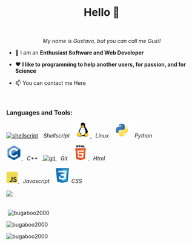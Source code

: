 <html>
  <body>
<h1 align="center" style="font-size; 101px;">Hello 👋</h1>
    <br>
    <p align=center><i>My name is Gustavo, but you can call me Gus!!</i></p>
    
-  🌱  I am an **Enthusiast Software and Web Developer**

- ❤   **I like to programming to help another users, for passion, and for Science**

- 📫  You can contact me <a style="text-decoration:none; cursor:pointer;" href="gustavoribeirodev@gmail.com ">Here</a>
<br>
<h3 >Languages and Tools:</h3>

<div style="align-items: space-evenly;">
<a href="https://www.gnu.org/software/bash/" target="_blank" rel="noreferrer"> <img src="https://www.vectorlogo.zone/logos/gnu_bash/gnu_bash-icon.svg" alt="shellscript" width="40" height="40"/></a>
  <em style="padding:10px;"> Shellscript</em> <a href="https://www.linux.org/" target="_blank" rel="noreferrer"><img src="https://raw.githubusercontent.com/devicons/devicon/master/icons/linux/linux-original.svg" alt="linux" width="40" height="40"/> </a><em style="padding:10px;">Linux</em>   <a href="https://www.python.org" target="_blank" rel="noreferrer"> <img src="https://raw.githubusercontent.com/devicons/devicon/master/icons/python/python-original.svg" alt="python" width="40" height="40"/></a>  <em style="padding:10px;"> Python</em> <br><br>
  <a href="https://www.cprogramming.com/" target="_blank" rel="noreferrer"> <img src="https://raw.githubusercontent.com/devicons/devicon/master/icons/c/c-original.svg" alt="c" width="40" height="40"/> </a> <em style="padding:10px;"> C++</em><a href="https://git-scm.com/" target="_blank" rel="noreferrer"> <img src="https://www.vectorlogo.zone/logos/git-scm/git-scm-icon.svg" alt="git" width="40" height="40"/> </a> <em style="padding:10px;"> Git</em>
  <a href="https://www.w3.org/html/" target="_blank" rel="noreferrer"><img src="https://raw.githubusercontent.com/devicons/devicon/master/icons/html5/html5-original-wordmark.svg" alt="html5" width="40" height="40"/> </a><em style="padding:10px;">Html</em> <br><br>
  <a href="https://developer.mozilla.org/en-US/docs/Web/JavaScript" target="_blank" rel="noreferrer"> <img src="https://raw.githubusercontent.com/devicons/devicon/master/icons/javascript/javascript-original.svg" alt="javascript" width="30" height="30"/> </a><em style="padding:10px;">Javascript</em> <img src="https://raw.githubusercontent.com/devicons/devicon/master/icons/css3/css3-original.svg" alt="css3" style width="40" height"40" /> <em>CSS</em>
    </div>
    <br>
    <div style="align-items: space-evenly;">
    <img src="https://github-readme-stats.vercel.app/api/top-langs/?username=bugaboo2000&hide_progress=true&size_weight=0&count_weight=1&langs_count=10" /> <br><br>
<p>&nbsp;<img src="https://github-readme-stats.vercel.app/api?username=bugaboo2000&show_icons=true&locale=en&include_all_commits=true&count_private=true&rank_icon=github" alt="bugaboo2000" /></p><p><img src="https://github-readme-streak-stats.herokuapp.com/?user=bugaboo2000" alt="bugaboo2000"/> </p>
<p> <img src="https://github-profile-trophy.vercel.app/?username=bugaboo2000&row=2&column=4" alt="bugaboo2000" /></p>
    </div>
</body>
  </html>

